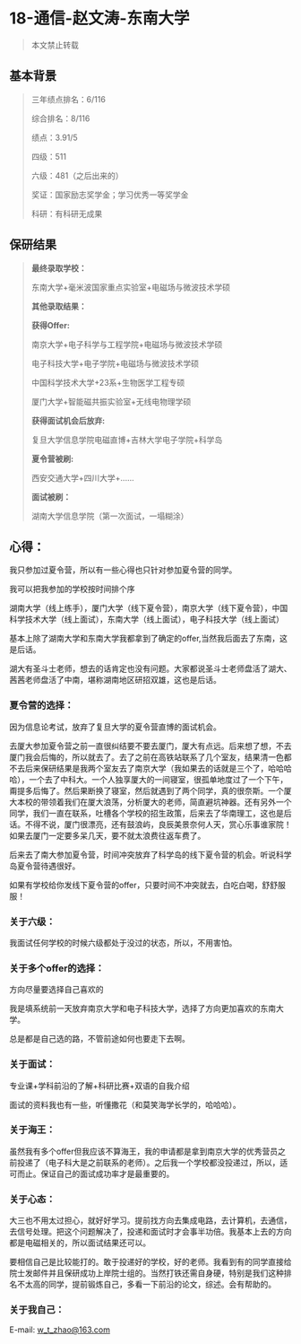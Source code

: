 # 18-通信-赵文涛-东南大学

> 本文禁止转载

## 基本背景

> 三年绩点排名：6/116
>
> 综合排名：8/116
>
> 绩点：3.91/5
>
> 四级：511
>
> 六级：481（之后出来的）
>
> 奖证：国家励志奖学金；学习优秀一等奖学金
>
> 科研：有科研无成果

## 保研结果

> **最终录取学校：**
>
> 东南大学+毫米波国家重点实验室+电磁场与微波技术学硕
>
> **其他录取结果：**
>
> **获得Offer:**
>
> 南京大学+电子科学与工程学院+电磁场与微波技术学硕
>
> 电子科技大学+电子学院+电磁场与微波技术学硕
>
> 中国科学技术大学+23系+生物医学工程专硕
>
> 厦门大学+智能磁共振实验室+无线电物理学硕
>
> **获得面试机会后放弃:**
>
> 复旦大学信息学院电磁直博+吉林大学电子学院+科学岛
>
> **夏令营被刷:**
>
> 西安交通大学+四川大学+......
>
> **面试被刷：**
>
> 湖南大学信息学院（第一次面试，一塌糊涂） 

## 心得： 

我只参加过夏令营，所以有一些心得也只针对参加夏令营的同学。

我可以把我参加的学校按时间排个序

湖南大学（线上练手），厦门大学（线下夏令营），南京大学（线下夏令营），中国科学技术大学（线上面试），东南大学（线上面试），电子科技大学（线上面试）

基本上除了湖南大学和东南大学我都拿到了确定的offer,当然我后面去了东南，这是后话。

湖大有圣斗士老师，想去的话肯定也没有问题。大家都说圣斗士老师盘活了湖大、茜茜老师盘活了中南，堪称湖南地区研招双雄，这也是后话。

### 夏令营的选择：

因为信息论考试，放弃了复旦大学的夏令营直博的面试机会。

去厦大参加夏令营之前一直很纠结要不要去厦门，厦大有点远。后来想了想，不去厦门我会后悔的，所以就去了。去了之前在高铁站联系了几个室友，结果清一色都不去后来保研结果是我两个室友去了南京大学（我如果去的话就是三个了，哈哈哈哈），一个去了中科大。一个人独享厦大的一间寝室，很孤单地度过了一个下午，甭提多后悔了。然后果断换了寝室，然后就遇到了两个同学，真的很奈斯。一个厦大本校的带领着我们在厦大浪荡，分析厦大的老师，简直避坑神器。还有另外一个同学，我们一直在联系，吐槽各个学校的招生政策，后来去了华南理工，这也是后话。不得不说，厦门很漂亮，还有鼓浪屿，良辰美景奈何人天，赏心乐事谁家院！如果去厦门一定要多呆几天，要不就太浪费往返车费了。

后来去了南大参加夏令营，时间冲突放弃了科学岛的线下夏令营的机会。听说科学岛夏令营待遇很好。

如果有学校给你发线下夏令营的offer，只要时间不冲突就去，白吃白喝，舒舒服服！

### 关于六级：

我面试任何学校的时候六级都处于没过的状态，所以，不用害怕。

### 关于多个offer的选择：

方向尽量要选择自己喜欢的

我是填系统前一天放弃南京大学和电子科技大学，选择了方向更加喜欢的东南大学。

总是都是自己选的路，不管前途如何也要走下去啊。

### 关于面试：

专业课+学科前沿的了解+科研比赛+双语的自我介绍

面试的资料我也有一些，听懂撒花（和莫笑海学长学的，哈哈哈）。 

### 关于海王：

虽然我有多个offer但我应该不算海王，我的申请都是拿到南京大学的优秀营员之前投递了（电子科大是之前联系的老师）。之后我一个学校都没投递过，所以，适可而止。保证自己的面试成功率才是最重要的。

### 关于心态：

大三也不用太过担心，就好好学习。提前找方向去集成电路，去计算机，去通信，去信号处理。把这个问题解决了，投递和面试时才会事半功倍。我基本上去的方向都是电磁相关的，所以面试结果还可以。

要相信自己是比较能打的。敢于投递好的学校，好的老师。我看到有的同学直接给院士发邮件并且保研成功上岸院士组的。当然打铁还需自身硬，特别是我们这种排名不太高的同学，提前锻炼自己，多看一下前沿的论文，综述。会有帮助的。

### 关于我自己：

E-mail: [w_t_zhao@163.com](mailto:w_t_zhao@163.com)